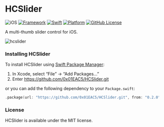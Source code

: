 # HCSlider
![iOS](https://img.shields.io/badge/iOS-13.0-blue) [![Framework](https://img.shields.io/badge/Framework-UIKit-blue)](https://developer.apple.com/documentation/uikit) [![Swift](https://img.shields.io/endpoint?url=https%3A%2F%2Fswiftpackageindex.com%2Fapi%2Fpackages%2F0x01EAC5%2FHCSlider%2Fbadge%3Ftype%3Dswift-versions)](https://swiftpackageindex.com/0x01EAC5/HCSlider) [![Platform](https://img.shields.io/endpoint?url=https%3A%2F%2Fswiftpackageindex.com%2Fapi%2Fpackages%2F0x01EAC5%2FHCSlider%2Fbadge%3Ftype%3Dplatforms)](https://swiftpackageindex.com/0x01EAC5/HCSlider) [![GitHub License](https://img.shields.io/github/license/0x01eac5/hcslider)](https://github.com/0x01EAC5/HCSlider/blob/main/license.md)



A multi-thumb slider control for iOS.

![hcslider](https://github.com/0x01EAC5/HCSlider/assets/60271542/cf47949d-e99b-42f8-bd74-b308252edf59)

### Installing HCSlider
To install HCSlider using [Swift Package Manager](https://github.com/apple/swift-package-manager):

1. In Xcode, select “File” → “Add Packages...”
1. Enter https://github.com/0x01EAC5/HCSlider.git

or you can add the following dependency to your `Package.swift`:

```swift
.package(url: "https://github.com/0x01EAC5/HCSlider.git", from: "0.2.0")
```
### License
HCSlider is available under the MIT license.
